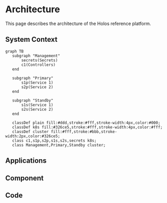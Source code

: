 # Architecture

This page describes the architecture of the Holos reference platform.

## System Context

```mermaid
graph TB
   subgraph "Management"
       secrets(Secrets)
       c1(Controllers)
   end

   subgraph "Primary"
       s1p(Service 1)
       s2p(Service 2)
   end

   subgraph "Standby"
       s1s(Service 1)
       s2s(Service 2)
   end
 
   classDef plain fill:#ddd,stroke:#fff,stroke-width:4px,color:#000;
   classDef k8s fill:#326ce5,stroke:#fff,stroke-width:4px,color:#fff;
   classDef cluster fill:#fff,stroke:#bbb,stroke-width:2px,color:#326ce5;
   class c1,s1p,s2p,s1s,s2s,secrets k8s;
   class Management,Primary,Standby cluster;

```

## Applications

## Component

## Code
